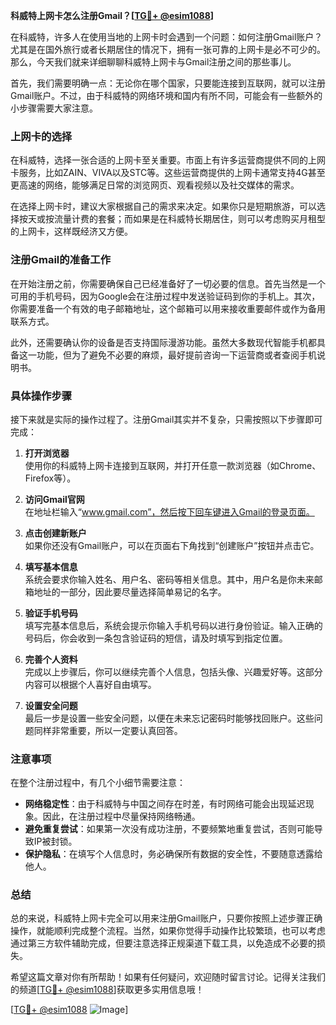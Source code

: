 **科威特上网卡怎么注册Gmail？[[TG💪+ @esim1088](https://t.me/s/esim1088)]**

在科威特，许多人在使用当地的上网卡时会遇到一个问题：如何注册Gmail账户？尤其是在国外旅行或者长期居住的情况下，拥有一张可靠的上网卡是必不可少的。那么，今天我们就来详细聊聊科威特上网卡与Gmail注册之间的那些事儿。

首先，我们需要明确一点：无论你在哪个国家，只要能连接到互联网，就可以注册Gmail账户。不过，由于科威特的网络环境和国内有所不同，可能会有一些额外的小步骤需要大家注意。

### 上网卡的选择

在科威特，选择一张合适的上网卡至关重要。市面上有许多运营商提供不同的上网卡服务，比如ZAIN、VIVA以及STC等。这些运营商提供的上网卡通常支持4G甚至更高速的网络，能够满足日常的浏览网页、观看视频以及社交媒体的需求。

在选择上网卡时，建议大家根据自己的需求来决定。如果你只是短期旅游，可以选择按天或按流量计费的套餐；而如果是在科威特长期居住，则可以考虑购买月租型的上网卡，这样既经济又方便。

### 注册Gmail的准备工作

在开始注册之前，你需要确保自己已经准备好了一切必要的信息。首先当然是一个可用的手机号码，因为Google会在注册过程中发送验证码到你的手机上。其次，你需要准备一个有效的电子邮箱地址，这个邮箱可以用来接收重要邮件或作为备用联系方式。

此外，还需要确认你的设备是否支持国际漫游功能。虽然大多数现代智能手机都具备这一功能，但为了避免不必要的麻烦，最好提前咨询一下运营商或者查阅手机说明书。

### 具体操作步骤

接下来就是实际的操作过程了。注册Gmail其实并不复杂，只需按照以下步骤即可完成：

1. **打开浏览器**  
   使用你的科威特上网卡连接到互联网，并打开任意一款浏览器（如Chrome、Firefox等）。

2. **访问Gmail官网**  
   在地址栏输入“www.gmail.com”，然后按下回车键进入Gmail的登录页面。

3. **点击创建新账户**  
   如果你还没有Gmail账户，可以在页面右下角找到“创建账户”按钮并点击它。

4. **填写基本信息**  
   系统会要求你输入姓名、用户名、密码等相关信息。其中，用户名是你未来邮箱地址的一部分，因此要尽量选择简单易记的名字。

5. **验证手机号码**  
   填写完基本信息后，系统会提示你输入手机号码以进行身份验证。输入正确的号码后，你会收到一条包含验证码的短信，请及时填写到指定位置。

6. **完善个人资料**  
   完成以上步骤后，你可以继续完善个人信息，包括头像、兴趣爱好等。这部分内容可以根据个人喜好自由填写。

7. **设置安全问题**  
   最后一步是设置一些安全问题，以便在未来忘记密码时能够找回账户。这些问题同样非常重要，所以一定要认真回答。

### 注意事项

在整个注册过程中，有几个小细节需要注意：

- **网络稳定性**：由于科威特与中国之间存在时差，有时网络可能会出现延迟现象。因此，在注册过程中尽量保持网络畅通。
- **避免重复尝试**：如果第一次没有成功注册，不要频繁地重复尝试，否则可能导致IP被封锁。
- **保护隐私**：在填写个人信息时，务必确保所有数据的安全性，不要随意透露给他人。

### 总结

总的来说，科威特上网卡完全可以用来注册Gmail账户，只要你按照上述步骤正确操作，就能顺利完成整个流程。当然，如果你觉得手动操作比较繁琐，也可以考虑通过第三方软件辅助完成，但要注意选择正规渠道下载工具，以免造成不必要的损失。

希望这篇文章对你有所帮助！如果有任何疑问，欢迎随时留言讨论。记得关注我们的频道[[TG💪+ @esim1088](https://t.me/s/esim1088)]获取更多实用信息哦！

[[TG💪+ @esim1088](https://t.me/s/esim1088) ![Image](https://i.postimg.cc/4NQfJmqS/Snipaste-2025-05-13-00-14-12.png)]